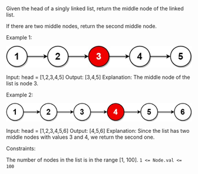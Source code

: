 Given the head of a singly linked list, return the middle node of the linked list.

If there are two middle nodes, return the second middle node.

 

Example 1:

![alt text](image.png)

Input: head = [1,2,3,4,5]
Output: [3,4,5]
Explanation: The middle node of the list is node 3.

Example 2:

![alt text](image-1.png)

Input: head = [1,2,3,4,5,6]
Output: [4,5,6]
Explanation: Since the list has two middle nodes with values 3 and 4, we return the second one.

 

Constraints:

  The number of nodes in the list is in the range [1, 100].
  `1 <= Node.val <= 100`

